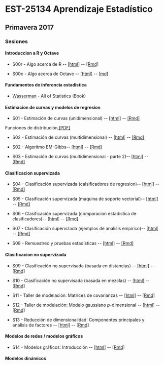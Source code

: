 # EST-25134 Aprendizaje Estadístico

## Primavera 2017

### Sesiones

#### Introduccion a R y Octave

* S00r - Algo acerca de R -- 
<a href="http://jcmartinezovando.github.io/cursos/EST25134/sesion_00r.html">[html]</a> -- <a href="https://github.com/jcmartinezovando/est25134_2017a/blob/master/sesiones/sesion_00r.Rmd">[Rmd]</a>

* S00o - Algo acerca de Octave -- 
<a href="http://jcmartinezovando.github.io/cursos/EST25134/sesion_00o.html">[html]</a> -- <a href="https://github.com/jcmartinezovando/est25134_2017a/blob/master/sesiones/sesion_00o.Rmd">[md]</a>

#### Fundamentos de inferencia estadistica

* <a href="https://github.com/jcmartinezovando/est25134_2017a/blob/master/Wasserman%20-%20All%20of%20Statistics%20(A%20Concise%20Corse)%20(Book)%20-%202005.pdf">Wasserman</a>  - All of Statistics (Book)

#### Estimacion de curvas y modelos de regresion

* S01 - Estimación de curvas (unidimensional) -- <a href="http://jcmartinezovando.github.io/cursos/EST25134/sesion_01.html">[html]</a> -- <a href="https://github.com/jcmartinezovando/est25134_2017a/blob/master/sesiones/sesion_01.Rmd">[Rmd]</a>

Funciones de distribución<a href="https://github.com/jcmartinezovando/est25134_2017a/blob/master/sesiones/sesion_01_prop.pdf"> [PDF]</a>

* S02 - Estimación de curvas (multidimensional) -- <a href="http://jcmartinezovando.github.io/cursos/EST25134/sesion_02.html">[html]</a> -- <a href="https://github.com/jcmartinezovando/est25134_2017a/blob/master/sesiones/sesion_02.Rmd">[Rmd]</a>   

* S02 - Algoritmo EM-Gibbs-- <a href="http://jcmartinezovando.github.io/cursos/EST25134/sesion_02_emgibbs.html">[html]</a> -- <a href="https://github.com/jcmartinezovando/est25134_2017a/blob/master/sesiones/sesion_02_emgibbs.Rmd">[Rmd]</a>   

* S03 - Estimación de curvas (multidimensional - parte 2)-- <a href="http://jcmartinezovando.github.io/cursos/EST25134/sesion_03.html">[html]</a> -- <a href="https://github.com/jcmartinezovando/est25134_2017a/blob/master/sesiones/sesion_03.Rmd">[Rmd]</a>   

#### Clasificacion supervizada

* S04 - Clasificación supervizada (calsificadores de regresion)-- <a href="http://jcmartinezovando.github.io/cursos/EST25134/sesion_04.html">[html]</a> -- <a href="https://github.com/jcmartinezovando/est25134_2017a/blob/master/sesiones/sesion_04.Rmd">[Rmd]</a>   

* S05 - Clasificación supervizada (maquina de soporte vectorial)-- <a href="http://jcmartinezovando.github.io/cursos/EST25134/sesion_05.html">[html]</a> -- <a href="https://github.com/jcmartinezovando/est25134_2017a/blob/master/sesiones/sesion_05.Rmd">[Rmd]</a>   

* S06 - Clasificación supervizada (comparacion estadistica de clasificadores)-- <a href="http://jcmartinezovando.github.io/cursos/EST25134/sesion_06.html">[html]</a> -- <a href="https://github.com/jcmartinezovando/est25134_2017a/blob/master/sesiones/sesion_06.Rmd">[Rmd]</a>   

* S07 - Clasificación supervizada (ejemplos de analisis empirico)-- <a href="http://jcmartinezovando.github.io/cursos/EST25134/sesion_07.html">[html]</a> -- <a href="https://github.com/jcmartinezovando/est25134_2017a/blob/master/sesiones/sesion_07.Rmd">[Rmd]</a>   

* S08 - Remuestreo y pruebas estadísticas -- <a href="http://jcmartinezovando.github.io/cursos/EST25134/sesion_08.html">[html]</a> -- <a href="https://github.com/jcmartinezovando/est25134_2017a/blob/master/sesiones/sesion_08.Rmd">[Rmd]</a>   

#### Clasificacion no supervizada

* S09 - Clasificación no supervisada (basada en distancias) -- <a href="http://jcmartinezovando.github.io/cursos/EST25134/sesion_09.html">[html]</a> -- <a href="https://github.com/jcmartinezovando/est25134_2017a/blob/master/sesiones/sesion_09.Rmd">[Rmd]</a>   

* S10 - Clasificación no supervisada (basada en mezclas) -- <a href="http://jcmartinezovando.github.io/cursos/EST25134/sesion_10.html">[html]</a> -- <a href="https://github.com/jcmartinezovando/est25134_2017a/blob/master/sesiones/sesion_10.Rmd">[Rmd]</a>   

* S11 - Taller de modelación: Matrices de covarianzas -- <a href="http://jcmartinezovando.github.io/cursos/EST25134/sesion_11.html">[html]</a> -- <a href="https://github.com/jcmartinezovando/est25134_2017a/blob/master/sesiones/sesion_11.Rmd">[Rmd]</a>   

* S12 - Taller de modelación: Modelo gaussiano $p$-dimensional -- <a href="http://jcmartinezovando.github.io/cursos/EST25134/sesion_12.html">[html]</a> -- <a href="https://github.com/jcmartinezovando/est25134_2017a/blob/master/sesiones/sesion_12.Rmd">[Rmd]</a>   

* S13 - Reducción de dimensionalidad: Componentes principales y análisis de factores -- <a href="http://jcmartinezovando.github.io/cursos/EST25134/sesion_13.html">[html]</a> -- <a href="https://github.com/jcmartinezovando/est25134_2017a/blob/master/sesiones/sesion_13.Rmd">[Rmd]</a>   

#### Modelos de redes / modelos gráficos

* S14 - Modelos gráficos: Introducción -- <a href="http://jcmartinezovando.github.io/cursos/EST25134/sesion_14.html">[html]</a> -- <a href="https://github.com/jcmartinezovando/est25134_2017a/blob/master/sesiones/sesion_14.Rmd">[Rmd]</a>   

#### Modelos dinámicos



